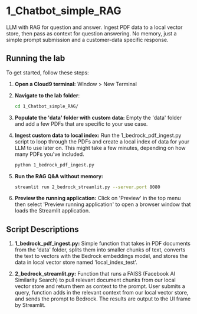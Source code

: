 # 1_Chatbot_simple_RAG

LLM with RAG for question and answer. Ingest PDF data to a local vector store, then pass as context for question answering. No memory, just a simple prompt submission and a customer-data specific response.

## Running the lab

To get started, follow these steps:

1. **Open a Cloud9 terminal:**
   Window > New Terminal

2. **Navigate to the lab folder**:

   ```bash
   cd 1_Chatbot_simple_RAG/
   ```

3. **Populate the 'data' folder with custom data:** Empty the 'data' folder and add a few PDFs that are specific to your use case.

4. **Ingest custom data to local index:** Run the 1_bedrock_pdf_ingest.py script to loop through the PDFs and create a local index of data for your LLM to use later on. This might take a few minutes, depending on how many PDFs you've included.

   ```bash
   python 1_bedrock_pdf_ingest.py
   ```

5. **Run the RAG Q&A without memory:**
   ```bash
   streamlit run 2_bedrock_streamlit.py --server.port 8080
   ```
6. **Preview the running application:** Click on 'Preview' in the top menu then select 'Preview running application' to open a browser window that loads the Streamlit application.

## Script Descriptions

1. **1_bedrock_pdf_ingest.py:**
   Simple function that takes in PDF documents from the 'data' folder, splits them into smaller chunks of text, converts the text to vectors with the Bedrock embeddings model, and stores the data in local vector store named 'local_index_test'.

2. **2_bedrock_streamlit.py:**
   Function that runs a FAISS (Facebook AI Similarity Search) to pull relevant document chunks from our local vector store and return them as context to the prompt. User submits a query, function adds in the relevant context from our local vector store, and sends the prompt to Bedrock. The results are output to the UI frame by Streamlit.
